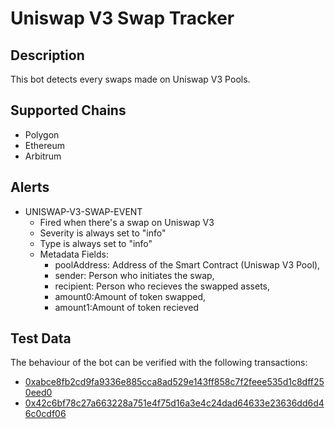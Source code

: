 # Uniswap V3 Swap Tracker

## Description

This bot detects every swaps made on Uniswap V3 Pools.

## Supported Chains

- Polygon
- Ethereum
- Arbitrum


## Alerts



- UNISWAP-V3-SWAP-EVENT
  - Fired when there's a swap on Uniswap V3
  - Severity is always set to "info"
  - Type is always set to "info" 
  - Metadata Fields:
    - poolAddress: Address of the Smart Contract (Uniswap V3 Pool),
    - sender: Person who initiates the swap,
    - recipient: Person who recieves the swapped assets,
    - amount0:Amount of token swapped,
    - amount1:Amount of token recieved
                

## Test Data

The behaviour of the bot can be verified with the following transactions:
   * [0xabce8fb2cd9fa9336e885cca8ad529e143ff858c7f2feee535d1c8dff250eed0](https://polygonscan.com//tx/0xabce8fb2cd9fa9336e885cca8ad529e143ff858c7f2feee535d1c8dff250eed0)
   * [0x42c6bf78c27a663228a751e4f75d16a3e4c24dad64633e23636dd6d46c0cdf06](https://arbiscan.io//tx/0x42c6bf78c27a663228a751e4f75d16a3e4c24dad64633e23636dd6d46c0cdf06)



